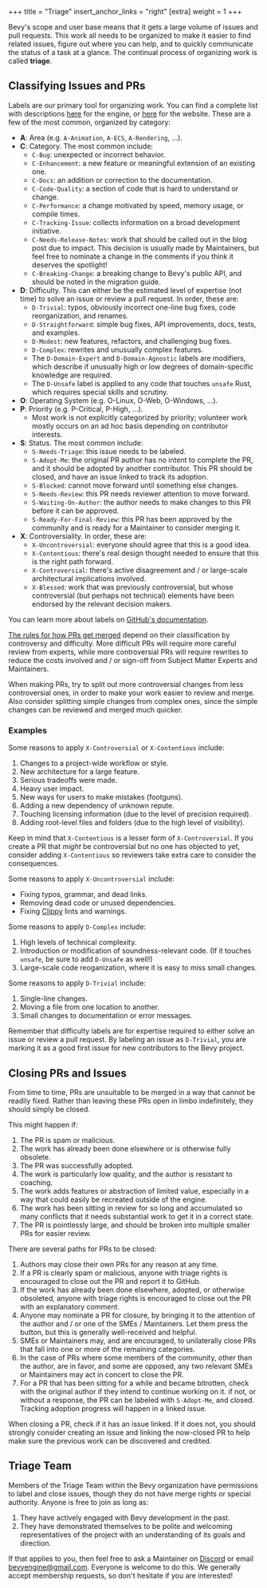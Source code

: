 +++
title = "Triage"
insert_anchor_links = "right"
[extra]
weight = 1
+++

Bevy's scope and user base means that it gets a large volume of issues and pull requests. This work all needs to be organized to make it easier to find related issues, figure out where you can help, and to quickly communicate the status of a task at a glance. The continual process of organizing work is called **triage**.

## Classifying Issues and PRs

Labels are our primary tool for organizing work. You can find a complete list with descriptions [here](https://github.com/bevyengine/bevy/labels) for the engine, or [here](https://github.com/bevyengine/bevy-website/labels) for the website. These are a few of the most common, organized by category:

- **A**: Area (e.g. `A-Animation`, `A-ECS`, `A-Rendering`, ...).
- **C**: Category. The most common include:
  - `C-Bug`: unexpected or incorrect behavior.
  - `C-Enhancement`: a new feature or meaningful extension of an existing one.
  - `C-Docs`: an addition or correction to the documentation.
  - `C-Code-Quality`: a section of code that is hard to understand or change.
  - `C-Performance`: a change motivated by speed, memory usage, or compile times.
  - `C-Tracking-Issue`: collects information on a broad development initiative.
  - `C-Needs-Release-Notes`: work that should be called out in the blog post due to impact. This decision is usually made by Maintainers, but feel free to nominate a change in the comments if you think it deserves the spotlight!
  - `C-Breaking-Change`: a breaking change to Bevy's public API, and should be noted in the migration guide.
- **D**: Difficulty. This can either be the estimated level of expertise (not time) to solve an issue or review a pull request. In order, these are:
  - `D-Trivial`: typos, obviously incorrect one-line bug fixes, code reorganization, and renames.
  - `D-Straightforward`: simple bug fixes, API improvements, docs, tests, and examples.
  - `D-Modest`: new features, refactors, and challenging bug fixes.
  - `D-Complex`: rewrites and unusually complex features.
  - The `D-Domain-Expert` and `D-Domain-Agnostic` labels are modifiers, which describe if unusually high or low degrees of domain-specific knowledge are required.
  - The `D-Unsafe` label is applied to any code that touches `unsafe` Rust, which requires special skills and scrutiny.
- **O**: Operating System (e.g. O-Linux, O-Web, O-Windows, ...).
- **P**: Priority (e.g. P-Critical, P-High, ...).
  - Most work is not explicitly categorized by priority; volunteer work mostly occurs on an ad hoc basis depending on contributor interests.
- **S**: Status. The most common include:
  - `S-Needs-Triage`: this issue needs to be labeled.
  - `S-Adopt-Me`: the original PR author has no intent to complete the PR, and it should be adopted by another contributor. This PR should be closed, and have an issue linked to track its adoption.
  - `S-Blocked`: cannot move forward until something else changes.
  - `S-Needs-Review`: this PR needs reviewer attention to move forward.
  - `S-Waiting-On-Author`: the author needs to make changes to this PR before it can be approved.
  - `S-Ready-For-Final-Review`: this PR has been approved by the community and is ready for a Maintainer to consider merging it.
- **X**: Controversiality. In order, these are:
  - `X-Uncontroversial`: everyone should agree that this is a good idea.
  - `X-Contentious`: there's real design thought needed to ensure that this is the right path forward.
  - `X-Controversial`: there's active disagreement and / or large-scale architectural implications involved.
  - `X-Blessed`: work that was previously controversial, but whose controversial (but perhaps not technical) elements have been endorsed by the relevant decision makers.

You can learn more about labels on [GitHub's documentation](https://docs.github.com/en/issues/using-labels-and-milestones-to-track-work/managing-labels).

[The rules for how PRs get merged](@/learn/contribute/helping-out/reviewing-pull-requests.md#how-pull-requests-are-merged) depend on their classification by controversy and difficulty. More difficult PRs will require more careful review from experts, while more controversial PRs will require rewrites to reduce the costs involved and / or sign-off from Subject Matter Experts and Maintainers.

When making PRs, try to split out more controversial changes from less controversial ones, in order to make your work easier to review and merge. Also consider splitting simple changes from complex ones, since the simple changes can be reviewed and merged much quicker.

### Examples

Some reasons to apply `X-Controversial` or `X-Contentious` include:

1. Changes to a project-wide workflow or style.
2. New architecture for a large feature.
3. Serious tradeoffs were made.
4. Heavy user impact.
5. New ways for users to make mistakes (footguns).
6. Adding a new dependency of unknown repute.
7. Touching licensing information (due to the level of precision required).
8. Adding root-level files and folders (due to the high level of visibility).

Keep in mind that `X-Contentious` is a lesser form of `X-Controversial`. If you create a PR that _might_ be controversial but no one has objected to yet, consider adding `X-Contentious` so reviewers take extra care to consider the consequences.

Some reasons to apply `X-Uncontroversial` include:

- Fixing typos, grammar, and dead links.
- Removing dead code or unused dependencies.
- Fixing [Clippy] lints and warnings.

[Clippy]: https://doc.rust-lang.org/clippy/

Some reasons to apply `D-Complex` include:

1. High levels of technical complexity.
2. Introduction or modification of soundness-relevant code. (If it touches `unsafe`, be sure to add `D-Unsafe` as well!)
3. Large-scale code reoganization, where it is easy to miss small changes.

Some reasons to apply `D-Trivial` include:

1. Single-line changes.
2. Moving a file from one location to another.
3. Small changes to documentation or error messages.

Remember that difficulty labels are for expertise required to either solve an issue or review a pull request. By labeling an issue as `D-Trivial`, you are marking it as a good first issue for new contributors to the Bevy project.

## Closing PRs and Issues

From time to time, PRs are unsuitable to be merged in a way that cannot be readily fixed. Rather than leaving these PRs open in limbo indefinitely, they should simply be closed.

This might happen if:

1. The PR is spam or malicious.
2. The work has already been done elsewhere or is otherwise fully obsolete.
3. The PR was successfully adopted.
4. The work is particularly low quality, and the author is resistant to coaching.
5. The work adds features or abstraction of limited value, especially in a way that could easily be recreated outside of the engine.
6. The work has been sitting in review for so long and accumulated so many conflicts that it needs substantial work to get it in a correct state.
7. The PR is pointlessly large, and should be broken into multiple smaller PRs for easier review.

There are several paths for PRs to be closed:

1. Authors may close their own PRs for any reason at any time.
2. If a PR is clearly spam or malicious, anyone with triage rights is encouraged to close out the PR and report it to GitHub.
3. If the work has already been done elsewhere, adopted, or otherwise obsoleted, anyone with triage rights is encouraged to close out the PR with an explanatory comment.
4. Anyone may nominate a PR for closure, by bringing it to the attention of the author and / or one of the SMEs / Maintainers. Let them press the button, but this is generally well-received and helpful.
5. SMEs or Maintainers may, and are encouraged, to unilaterally close PRs that fall into one or more of the remaining categories.
6. In the case of PRs where some members of the community, other than the author, are in favor, and some are opposed, any two relevant SMEs or Maintainers may act in concert to close the PR.
7. For a PR that has been sitting for a while and became bitrotten, check with the original author if they intend to continue working on it. if not, or without a response, the PR can be labeled with `S-Adopt-Me`, and closed. Tracking adoption progress will happen in a linked issue.

When closing a PR, check if it has an issue linked. If it does not, you should strongly consider creating an issue and linking the now-closed PR to help make sure the previous work can be discovered and credited.

## Triage Team

Members of the Triage Team within the Bevy organization have permissions to label and close issues, though they do not have merge rights or special authority. Anyone is free to join as long as:

1. They have actively engaged with Bevy development in the past.
2. They have demonstrated themselves to be polite and welcoming representatives of the project with an understanding of its goals and direction.

If that applies to you, then feel free to ask a Maintainer on [Discord] or email <bevyengine@gmail.com>. Everyone is welcome to do this. We generally accept membership requests, so don't hesitate if you are interested!

[Discord]: https://discord.gg/bevy
